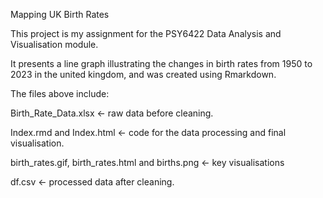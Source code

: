 Mapping UK Birth Rates

This project is my assignment for the PSY6422 Data Analysis and Visualisation module. 

It presents a line graph illustrating the changes in birth rates from 1950 to 2023 in the united kingdom, and was created using Rmarkdown. 

The files above include:

Birth_Rate_Data.xlsx <- raw data before cleaning.

Index.rmd and Index.html <- code for the data processing and final visualisation.  

birth_rates.gif, birth_rates.html and births.png <- key visualisations

df.csv <- processed data after cleaning.
